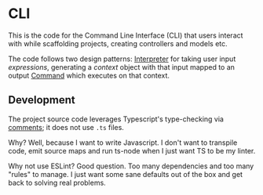 # CLI
This is the code for the Command Line Interface (CLI) that users interact with while scaffolding projects, creating controllers and models etc.

The code follows two design patterns: [Interpreter](https://www.oodesign.com/interpreter-pattern.html) for taking user input _expressions_, generating a _context_ object with that input mapped to an output [Command](https://www.oodesign.com/command-pattern.html) which executes on that context.

## Development
The project source code leverages Typescript's type-checking via [comments](https://www.typescriptlang.org/docs/handbook/jsdoc-supported-types.html); it does not use `.ts` files.

Why? Well, because I want to write Javascript. I don't want to transpile code, emit source maps and run ts-node when I just want TS to be my linter.

Why not use ESLint? Good question. Too many dependencies and too many "rules" to manage. I just want some sane defaults out of the box and get back to solving real problems.
